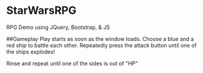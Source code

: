 # StarWarsRPG
RPG Demo using JQuery, Bootstrap, &amp; JS

##Gameplay
Play starts as soon as the window loads.
Choose a blue and a red ship to battle each other.
Repeatedly press the attack button until one of the ships explodes!

Rinse and repeat until one of the sides is out of "HP"
